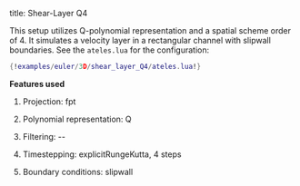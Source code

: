 title: Shear-Layer Q4

This setup utilizes Q-polynomial representation and a spatial scheme order of 4.
It simulates a velocity layer in a rectangular channel with slipwall boundaries.
See the `ateles.lua` for the configuration:

```lua
{!examples/euler/3D/shear_layer_Q4/ateles.lua!}
```

**Features used**

1. Projection: fpt

2. Polynomial representation: Q

3. Filtering: --

4. Timestepping: explicitRungeKutta, 4 steps

5. Boundary conditions: slipwall
